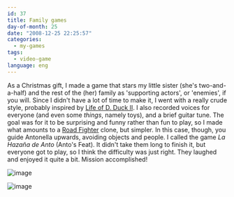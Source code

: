 ```yaml
---
id: 37
title: Family games
day-of-month: 25
date: "2008-12-25 22:25:57"
categories:
  - my-games
tags:
  - video-game
language: eng
---
```


As a Christmas gift, I made a game that stars my little sister (she's two-and-a-half) and the rest of the (her) family as 'supporting actors', or 'enemies', if you will. Since I didn't have a lot of time to make it, I went with a really crude style, probably inspired by [Life of D. Duck II](http://www.bjornarb.com/). I also recorded voices for everyone (and even some _things_, namely toys), and a brief guitar tune. The goal was for it to be surprising and funny rather than fun to play, so I made what amounts to a [Road Fighter](http://www.youtube.com/watch?v=5tkaS6myAAU) clone, but simpler. In this case, though, you guide Antonella upwards, avoiding objects and people. I called the game _La Hazaña de Anto_ (Anto's Feat). It didn't take them long to finish it, but everyone got to play, so I think the difficulty was just right. They laughed and enjoyed it quite a bit. Mission accomplished!

![image](/files/2008/12-family-games/hazana1.jpg "La Hazaña de Anto screenshot")

![image](/files/2008/12-family-games/hazana2.jpg "La Hazaña de Anto screenshot 2")
